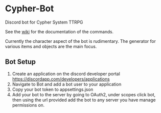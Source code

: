 # Cypher-Bot
Discord bot for Cypher System TTRPG

See the [wiki](https://github.com/herrozerro/Cypher-Bot/wiki) for the documentation of the commands.

Currently the character aspect of the bot is rudimentary.  The generator for various items and objects are the main focus.

## Bot Setup

1. Create an application on the discord developer portal https://discordapp.com/developers/applications
2. Navigate to Bot and add a bot user to your application
3. Copy your bot token to appsettings.json
4. Add your bot to the server by going to OAuth2, under scopes click bot, then using the url provided add the bot to any server you have manage permissions on.
